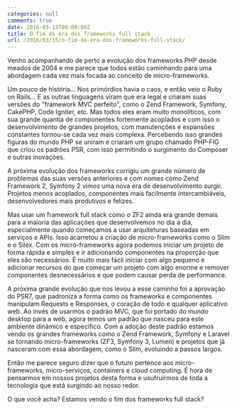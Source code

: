 ```yaml
---
categories: null
comments: true
date: 2016-03-15T00:00:00Z
title: O fim da era dos frameworks full stack
url: /2016/03/15/o-fim-da-era-dos-frameworks-full-stack/
---
```


Venho acompanhando de perto a evolução dos frameworks PHP desde meados de 2004 e me parece que todos estão caminhando para uma abordagem cada vez mais focada ao conceito de micro-frameworks. 
<!--more-->
Um pouco de história... Nos primórdios havia o caos, e então veio o Ruby on Rails... E as outras linguagens viram que era legal e criaram suas versões do "framework MVC perfeito", como o Zend Framework, Symfony, CakePHP, Code Igniter, etc. Mas todos eles eram muito monolíticos, com sua grande quantia de componentes fortemente acoplados e com isso o desenvolvimento de grandes projetos, com manutenções e expansões constantes tornou-se cada vez mais complexa. Percebendo isso grandes figuras do mundo PHP se uniram e criaram um grupo chamado PHP-FIG que criou os padrões PSR, com isso permitindo o surgimento do Composer e outras inovações. 

A próxima evolução dos frameworks corrigiu um grande número de problemas das suas versões anteriores e com nomes como Zend Framework 2, Symfony 2 vimos uma nova era de desenvolvimento surgir. Projetos menos acoplados, componentes mais facilmente intercambiáveis, desenvolvedores mais produtivos e felizes. 

Mas usar um framework full stack como o ZF2 ainda era grande demais para a maioria das aplicações que desenvolvemos no dia a dia, especialmente quando começamos a usar arquiteturas baseadas em serviços e APIs. Isso acarretou a criação de micro-frameworks como o Slim e o Silex. Com os micro-frameworks agora podemos iniciar um projeto de forma rápida e simples e ir adicionando componentes na proporção que eles são necessários. É muito mais fácil iniciar com algo pequeno e adicionar recursos do que começar um projeto com algo enorme e remover componentes desnecessários e que podem causar perda de performance. 

A próxima grande evolução que nos levou a esse caminho foi a aprovação do PSR7, que padroniza a forma como os frameworks e componentes manipulam Requests e Responses, o coração de todo e qualquer aplicativo web. Ao invés de usarmos o padrão MVC, que foi portado do mundo desktop para a web, agora temos um padrão que nasceu para este ambiente dinâmico e específico. Com a adoção deste padrão estamos vendo os grandes frameworks como o Zend Framework, Symfony e Laravel se tornando micro-frameworks (ZF3, Symfony 3, Lumen) e projetos que já nasceram com essa abordagem, como o Slim, evoluindo a passos largos. 

Então me parece seguro dizer que o futuro pertence aos micro-frameworks, micro-serviços, containers e cloud computing. É hora de pensarmos em nossos projetos desta forma e usufruirmos de toda a tecnologia que está surgindo ao nosso redor. 

O que você acha? Estamos vendo o fim dos frameworks full stack? 